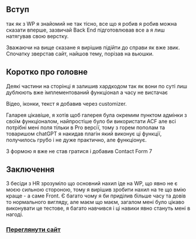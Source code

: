 ## Вступ

так як з WP я знайомий не так тісно, все що я робив я робив можна сказати вперше, зазвичай Back End підготовлював все а я лиш натягував свою верстку.

Зважаючи на вище сказане я вирішив підійти до справи як вже звик.
Спочатку зверстав сайт, найшов тему, порізав на вьюшки. 

## Коротко про головне

Деякі частини на сторінці я залишив хардкодом так як вони по суті лиш дублюють вже імплементований функціонал а часу не вистачає

Відео, іконки, текст я добавив через customizer.

Галарея цікавіше, я хотів щоб галерея була окремим пунктом адмінки з своїм функціоналом, найпростіше було би використати ACF але всі потрібні мені поля тільки в Pro версії, тому з горем пополам та товаришом chatGPT я накидав плагін який виконує ці функції, получилось грубо і не дуже практично, але функціонує. 

З формою я вже не став гратися і добавив Contact Form 7

## Заключення

З бесіди з HR зрозуміло що основний нахил іде на WP, що явно не є моєю сильною стороною, тому я вирішив зробити нахил на те що вмію краще - а саме Front. Є багато чому я би приділив більше часу та довів то нормального вигляду, але маєм що маєм, загалом мені було цікаво виконувати це тестове, я багато навчився і ці навики явно стануть мені в нагоді. 

### [Переглянути сайт](http://tattoostudio.infinityfreeapp.com/)